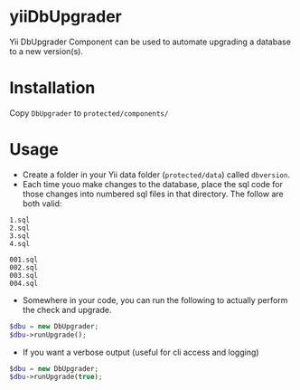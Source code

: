 yiiDbUpgrader
=============

Yii DbUpgrader Component can be used to automate upgrading a database to a new version(s).

Installation
============

Copy `DbUpgrader` to `protected/components/`

Usage
=====

- Create a folder in your Yii data folder (`protected/data`) called `dbversion`.
- Each time youo make changes to the database, place the sql code for those changes into numbered sql files in that directory. The follow are both valid:

```
1.sql
2.sql
3.sql
4.sql
```

```
001.sql
002.sql
003.sql
004.sql
```

- Somewhere in your code, you can run the following to actually perform the check and upgrade.

```php
$dbu = new DbUpgrader;
$dbu->runUpgrade();
```

- If you want a verbose output (useful for cli access and logging)
```php
$dbu = new DbUpgrader;
$dbu->runUpgrade(true);
```
